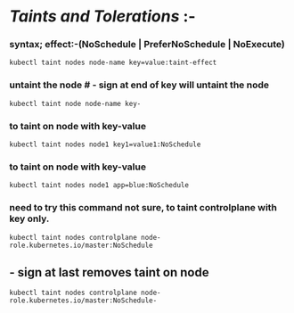 # *Taints and Tolerations* :-

### syntax; effect:-(NoSchedule | PreferNoSchedule | NoExecute)
```
kubectl taint nodes node-name key=value:taint-effect		
```

### untaint the node # - sign at end of key will untaint the node
```
kubectl taint node node-name key-		
```

### to taint on node with key-value
```
kubectl taint nodes node1 key1=value1:NoSchedule		
```

### to taint on node with key-value
```
kubectl taint nodes node1 app=blue:NoSchedule		
```

### need to try this command not sure, to taint controlplane with key only.
```
kubectl taint nodes controlplane node-role.kubernetes.io/master:NoSchedule		
```

## - sign at last removes taint on node
```
kubectl taint nodes controlplane node-role.kubernetes.io/master:NoSchedule-		
```
